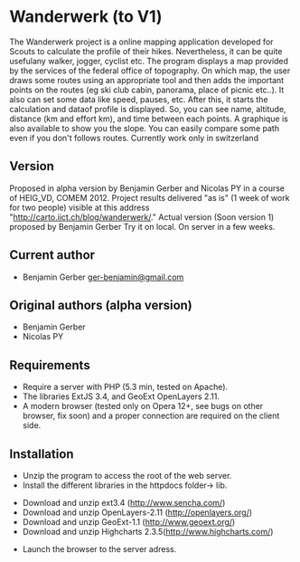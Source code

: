 Wanderwerk (to V1)
=======================
  The Wanderwerk project is a  online mapping application developed for Scouts to calculate the profile of their hikes.
Nevertheless, it can be quite usefulany walker, jogger, cyclist etc.
The program displays a map provided by the services of the federal office of topography. On which map,
the user draws some routes using an appropriate tool and then adds the important points on the routes (eg ski club cabin, panorama, place of picnic etc..).
It also can set some data like speed, pauses, etc.
After this, it starts the calculation and dataof profile is displayed. So, you can see name, altitude,
distance (km and effort km), and time between each points.
A graphique is also available to show you the slope.
You can easily compare some path even if you don't follows routes.
Currently work only in switzerland 

Version
------------------------
  Proposed in alpha version by Benjamin Gerber and Nicolas PY in a course of HEIG_VD, COMEM 2012.
Project results delivered "as is" (1 week of work for two people) visible at this address "http://carto.iict.ch/blog/wanderwerk/."
  Actual version (Soon version 1) proposed by Benjamin Gerber
Try it on local. On server in a few weeks.

Current author
------------------------
*	Benjamin Gerber ger-benjamin@gmail.com  
  
Original authors (alpha version)
------------------------
*   Benjamin Gerber
*   Nicolas PY

Requirements
------------------------
* Require a server with PHP (5.3 min, tested on Apache).
* The libraries ExtJS 3.4, and GeoExt OpenLayers 2.11.
* A modern browser (tested only on Opera 12+, see bugs on other browser, fix soon) and a proper connection are required on the client side.

Installation
------------------------
* Unzip the program to access the root of the web server.
* Install the different libraries in the httpdocs folder-> lib.
- Download and unzip ext3.4 (http://www.sencha.com/)
- Download and unzip OpenLayers-2.11 (http://openlayers.org/)
- Download and unzip GeoExt-1.1 (http://www.geoext.org/)
- Download and unzip Highcharts 2.3.5(http://www.highcharts.com/)
* Launch the browser to the server adress.

